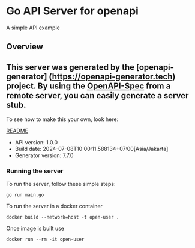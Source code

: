 # Go API Server for openapi

A simple API example

## Overview
This server was generated by the [openapi-generator]
(https://openapi-generator.tech) project.
By using the [OpenAPI-Spec](https://github.com/OAI/OpenAPI-Specification) from a remote server, you can easily generate a server stub.
-

To see how to make this your own, look here:

[README](https://openapi-generator.tech)

- API version: 1.0.0
- Build date: 2024-07-08T10:00:11.588134+07:00[Asia/Jakarta]
- Generator version: 7.7.0


### Running the server
To run the server, follow these simple steps:

```
go run main.go
```

To run the server in a docker container
```
docker build --network=host -t open-user .
```

Once image is built use
```
docker run --rm -it open-user
```
